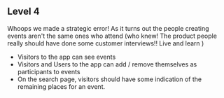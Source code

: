 ## Level 4

Whoops we made a strategic error!  As it turns out the people creating events aren't the same ones who attend (who knew! The product people really should have done some customer interviews!! Live and learn )

* Visitors to the app can see events
* Visitors and Users to the app can add / remove themselves as participants to events
* On the search page, visitors should have some indication of the remaining places for an event.
